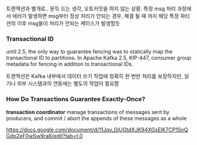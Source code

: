 

트랜잭션과 별개로.. 문득 드는 생각, 오토커밋을 하지 않는 상황. 특정 msg 처리 과정에서 에러가 발생하면 msg부터 정상 처리가 안되는 경우, 해결 될 때 까지 해당 특정 파티션의 이후 msg들이 처리가 안되는 케이스가 발생할듯


### Transactional ID
until 2.5, the only way to guarantee  fencing was to statically map the transactional ID to partitions.
In Apache Kafka 2.5, KIP-447, 
consumer group metadata for fencing in addition to transactional IDs.

트랜잭션은 Kafka 내부에서 데이터 쓰기 작업에 정확히 한 번만 처리를 보장하지만, 읽기나 외부 시스템과의 연동에는 별도의 작업이 필요함

### How Do Transactions Guarantee Exactly-Once?



**transaction coordinator**
manage transactions of messages sent by producers, and commit / abort the appends of these messages as a whole



https://docs.google.com/document/d/11Jqy_GjUGtdXJK94XGsEIK7CP1SnQGdp2eF0wSw9ra8/edit?tab=t.0
